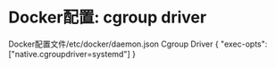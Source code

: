 # Docker配置: cgroup driver
Docker配置文件/etc/docker/daemon.json
Cgroup Driver
{
    "exec-opts": ["native.cgroupdriver=systemd"]
}
